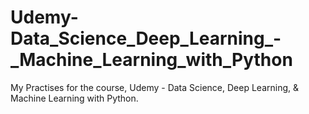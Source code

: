 # Udemy-Data_Science_Deep_Learning_-_Machine_Learning_with_Python
My Practises for the course, Udemy - Data Science, Deep Learning, &amp; Machine Learning with Python.
